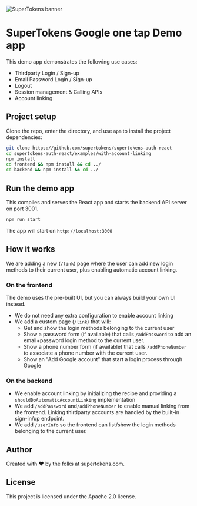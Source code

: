 ![SuperTokens banner](https://raw.githubusercontent.com/supertokens/supertokens-logo/master/images/Artboard%20%E2%80%93%2027%402x.png)

# SuperTokens Google one tap Demo app

This demo app demonstrates the following use cases:

-   Thirdparty Login / Sign-up
-   Email Password Login / Sign-up
-   Logout
-   Session management & Calling APIs
-   Account linking

## Project setup

Clone the repo, enter the directory, and use `npm` to install the project dependencies:

```bash
git clone https://github.com/supertokens/supertokens-auth-react
cd supertokens-auth-react/examples/with-account-linking
npm install
cd frontend && npm install && cd ../
cd backend && npm install && cd ../
```

## Run the demo app

This compiles and serves the React app and starts the backend API server on port 3001.

```bash
npm run start
```

The app will start on `http://localhost:3000`

## How it works

We are adding a new (`/link`) page where the user can add new login methods to their current user, plus enabling automatic account linking.

### On the frontend

The demo uses the pre-built UI, but you can always build your own UI instead.

-   We do not need any extra configuration to enable account linking
-   We add a custom page (`/link`) that will:
    -   Get and show the login methods belonging to the current user
    -   Show a password form (if available) that calls `/addPassword` to add an email+password login method to the current user.
    -   Show a phone number form (if available) that calls `/addPhoneNumber` to associate a phone number with the current user.
    -   Show an "Add Google account" that start a login process through Google

### On the backend

-   We enable account linking by initializing the recipe and providing a `shouldDoAutomaticAccountLinking` implementation
-   We add `/addPassword` and`/addPhoneNumber` to enable manual linking from the frontend. Linking thirdparty accounts are handled by the built-in sign-in/up endpoint.
-   We add `/userInfo` so the frontend can list/show the login methods belonging to the current user.

## Author

Created with :heart: by the folks at supertokens.com.

## License

This project is licensed under the Apache 2.0 license.

